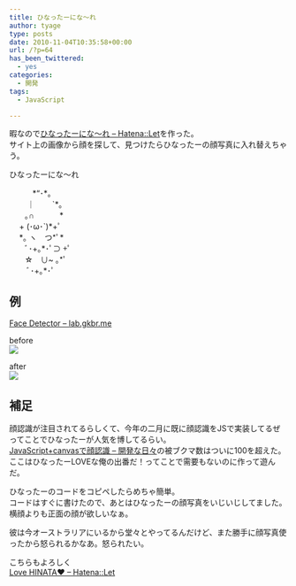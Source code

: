```yaml
---
title: ひなったーにな～れ
author: tyage
type: posts
date: 2010-11-04T10:35:58+00:00
url: /?p=64
has_been_twittered:
  - yes
categories:
  - 開発
tags:
  - JavaScript

---
```

<p>暇なので<a href="http://let.hatelabo.jp/tyage/let/gYC-x4Lj3tznOw">ひなったーにな～れ &#8211; Hatena::Let</a>を作った。<br />
サイト上の画像から顔を探して、見つけたらひなったーの顔写真に入れ替えちゃう。</p>
<p>ひなったーにな～れ</p>
<p>　　　*&#8220;･*。<br />
　　 ｜　　 `*｡<br />
　　｡∩　　　 *<br />
　 + (･ω･`)*+ﾟ<br />
　 *｡ ヽ　つ*ﾟ*<br />
　　ﾞ･+｡*･ﾟ⊃ +ﾟ<br />
　　☆　∪~ ｡*ﾟ<br />
　　 ﾞ･+｡*･ﾟ</p>
<h2>例</h2>
<p><a href="http://lab.gkbr.me/facedetect/">Face Detector &#8211; lab.gkbr.me</a></p>
<p>before<br />
<img src="http://pckles.com/tyage/bf3c5f.png"></p>
<p>after<br />
<img src="http://pckles.com/tyage/3f8198.png"></p>
<h2>補足</h2>
<p>顔認識が注目されてるらしくて、今年の二月に既に顔認識をJSで実装してるぜってことでひなったーが人気を博してるらい。<br />
<a href="http://hinata.in/blog/20100227231617.html">JavaScript+canvasで顔認識 &#8211; 開発な日々</a>の被ブクマ数はついに100を超えた。<br />
ここはひなったーLOVEな俺の出番だ！ってことで需要もないのに作って遊んだ。</p>
<p>ひなったーのコードをコピペしたらめちゃ簡単。<br />
コードはすぐに書けたので、あとはひなったーの顔写真をいじいじしてました。<br />
横顔よりも正面の顔が欲しいなぁ。</p>
<p>彼は今オーストラリアにいるから堂々とやってるんだけど、また勝手に顔写真使ったから怒られるかなあ。怒られたい。</p>
<p>こちらもよろしく<br />
<a href="http://let.hatelabo.jp/tyage/let/gYC-xsb396GzHg">Love HINATA♥ &#8211; Hatena::Let</a></p>

